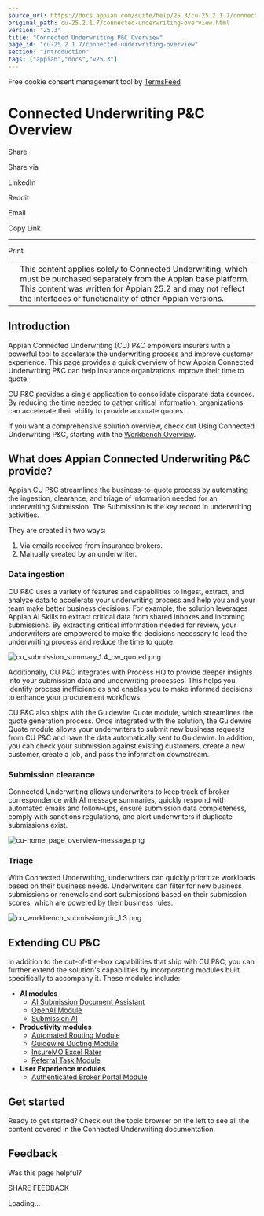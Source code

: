 ```yaml
---
source_url: https://docs.appian.com/suite/help/25.3/cu-25.2.1.7/connected-underwriting-overview.html
original_path: cu-25.2.1.7/connected-underwriting-overview.html
version: "25.3"
title: "Connected Underwriting P&C Overview"
page_id: "cu-25.2.1.7/connected-underwriting-overview"
section: "Introduction"
tags: ["appian","docs","v25.3"]
---
```



Free cookie consent management tool by [TermsFeed](https://www.termsfeed.com/)

# Connected Underwriting P&C Overview

Share

Share via

LinkedIn

Reddit

Email

Copy Link

* * *

Print

<table><tbody><tr><td><i class="fa fa-check-square-o" aria-hidden="true"></i></td><td>This content applies solely to Connected Underwriting, which must be purchased separately from the Appian base platform. This content was written for Appian 25.2 and may not reflect the interfaces or functionality of other Appian versions.</td></tr></tbody></table>

## Introduction

Appian Connected Underwriting (CU) P&C empowers insurers with a powerful tool to accelerate the underwriting process and improve customer experience. This page provides a quick overview of how Appian Connected Underwriting P&C can help insurance organizations improve their time to quote.

CU P&C provides a single application to consolidate disparate data sources. By reducing the time needed to gather critical information, organizations can accelerate their ability to provide accurate quotes.

If you want a comprehensive solution overview, check out Using Connected Underwriting P&C, starting with the [Workbench Overview](my-workbench.html).

## What does Appian Connected Underwriting P&C provide?

Appian CU P&C streamlines the business-to-quote process by automating the ingestion, clearance, and triage of information needed for an underwriting Submission. The Submission is the key record in underwriting activities.

They are created in two ways:

1.  Via emails received from insurance brokers.
2.  Manually created by an underwriter.

### Data ingestion

CU P&C uses a variety of features and capabilities to ingest, extract, and analyze data to accelerate your underwriting process and help you and your team make better business decisions. For example, the solution leverages Appian AI Skills to extract critical data from shared inboxes and incoming submissions. By extracting critical information needed for review, your underwriters are empowered to make the decisions necessary to lead the underwriting process and reduce the time to quote.

![cu_submission_summary_1.4_cw_quoted.png](images/cu_submission_summary_1.4_cw_quoted.png)

Additionally, CU P&C integrates with Process HQ to provide deeper insights into your submission data and underwriting processes. This helps you identify process inefficiencies and enables you to make informed decisions to enhance your procurement workflows.

CU P&C also ships with the Guidewire Quote module, which streamlines the quote generation process. Once integrated with the solution, the Guidewire Quote module allows your underwriters to submit new business requests from CU P&C and have the data automatically sent to Guidewire. In addition, you can check your submission against existing customers, create a new customer, create a job, and pass the information downstream.

### Submission clearance

Connected Underwriting allows underwriters to keep track of broker correspondence with AI message summaries, quickly respond with automated emails and follow-ups, ensure submission data completeness, comply with sanctions regulations, and alert underwriters if duplicate submissions exist.

![cu-home_page_overview-message.png](images/cu-home_page_overview-message.png)

### Triage

With Connected Underwriting, underwriters can quickly prioritize workloads based on their business needs. Underwriters can filter for new business submissions or renewals and sort submissions based on their submission scores, which are powered by their business rules.

![cu_workbench_submissiongrid_1.3.png](images/cu_workbench_submissiongrid_1.3.png)

## Extending CU P&C

In addition to the out-of-the-box capabilities that ship with CU P&C, you can further extend the solution's capabilities by incorporating modules built specifically to accompany it. These modules include:

-   **AI modules**
    -   [AI Submission Document Assistant](cu-submission-document-assistant-module-overview.html)
    -   [OpenAI Module](cu-openai-module-overview.html)
    -   [Submission AI](cu-submission-ai-overview.html)
-   **Productivity modules**
    -   [Automated Routing Module](cu-automated-routing-overview.html)
    -   [Guidewire Quoting Module](cu-guidewire-overview.html)
    -   [InsureMO Excel Rater](cu-insuremo-excel-rater-module-overview.html)
    -   [Referral Task Module](cu-referral-task-overview.html)
-   **User Experience modules**
    -   [Authenticated Broker Portal Module](cu-authenticated-broker-portal-overview.html)

## Get started

Ready to get started? Check out the topic browser on the left to see all the content covered in the Connected Underwriting documentation.

## Feedback

Was this page helpful?

SHARE FEEDBACK

Loading...